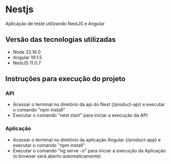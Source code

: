 # Nestjs
Aplicação de teste utilizando NestJS e Angular

## Versão das tecnologias utilizadas
<ul>
  <li>Node 22.16.0</li>
  <li>Angular 19.1.5</li>
  <li>NestJS 11.0.7</li>
</ul>

## Instruções para execução do projeto
### API
<ul>
  <li>Acessar o terminal no diretório da api do Nest (/product-api) e executar o comando "npm install"</li>
  <li>Executar o comando "nest start" para iniciar a execução da API</li>
</ul>

### Aplicação
<ul>
  <li>Acessar o terminal no diretório da aplicação Angular (/product-app) e executar o comando "npm install"</li>
  <li>Executar o comando "ng serve -o" para iniciar a execução da Aplicação (o browser será aberto automaticamente)</li>
</ul>
